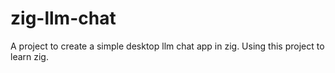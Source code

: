 # zig-llm-chat
A project to create a simple desktop llm chat app in zig. Using this project to learn zig.